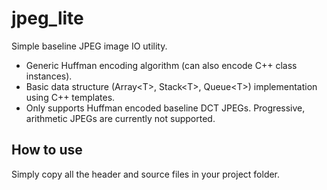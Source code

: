# jpeg_lite
Simple baseline JPEG image IO utility.

* Generic Huffman encoding algorithm (can also encode C++ class instances).
* Basic data structure (Array\<T\>, Stack\<T\>, Queue\<T\>) implementation using C++ templates.
* Only supports Huffman encoded baseline DCT JPEGs. Progressive, arithmetic JPEGs are currently not supported.

## How to use
  Simply copy all the header and source files in your project folder.

